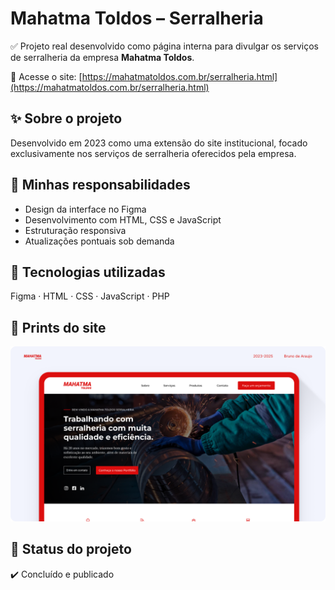 # Mahatma Toldos – Serralheria

✅ Projeto real desenvolvido como página interna para divulgar os serviços de serralheria da empresa **Mahatma Toldos**.

🔗 Acesse o site: [https://mahatmatoldos.com.br/serralheria.html](https://mahatmatoldos.com.br/serralheria.html)

## ✨ Sobre o projeto

Desenvolvido em 2023 como uma extensão do site institucional, focado exclusivamente nos serviços de serralheria oferecidos pela empresa.

## 💼 Minhas responsabilidades

- Design da interface no Figma
- Desenvolvimento com HTML, CSS e JavaScript
- Estruturação responsiva
- Atualizações pontuais sob demanda

## 🚀 Tecnologias utilizadas

Figma · HTML · CSS · JavaScript · PHP

## 📸 Prints do site

![Página serralheria](./screenshot-serralheria.png)

## 📍 Status do projeto

✔️ Concluído e publicado
